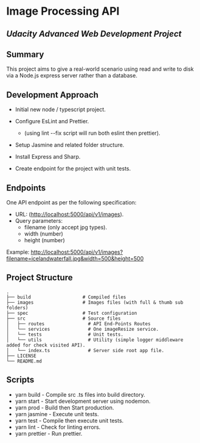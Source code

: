 # Image Processing API

## _Udacity Advanced Web Development Project_

## Summary

This project aims to give a real-world scenario using read and write to disk via a Node.js express server rather than a database.

## Development Approach

* Initial new node / typescript project.
* Configure EsLint and Prettier.
  * (using lint --fix script will run both eslint then prettier).

* Setup Jasmine and related folder structure.
* Install Express and Sharp.
* Create endpoint for the project with unit tests.

## Endpoints

One API endpoint as per the following specification:

* URL: (<http://localhost:5000/api/v1/images>).
* Query parameters:
  * filename (only accept jpg types).
  * width (number)
  * height (number)

Example: <http://localhost:5000/api/v1/images?filename=icelandwaterfall.jpg&width=500&height=500>

## Project Structure

    .
    ├── build                   # Compiled files
    ├── images                  # Images files (with full & thumb sub folders)
    ├── spec                    # Test configuration
    ├── src                     # Source files
    │   ├── routes                # API End-Points Routes
    │   └── services              # One imageResize service.
    │   └── tests                 # Unit tests.
    │   └── utils                 # Utility (simple logger middleware added for check visited API).
    │   └── index.ts              # Server side root app file.
    ├── LICENSE
    └── README.md

## Scripts

* yarn build - Compile src .ts files into build directory.
* yarn start - Start development server using nodemon.
* yarn prod -  Build then Start production.
* yarn jasmine - Execute unit tests.
* yarn test - Compile then execute unit tests.
* yarn lint - Check for linting errors.
* yarn prettier - Run prettier.
